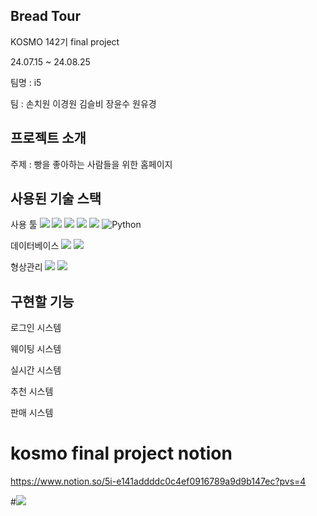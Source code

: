 ## Bread Tour

KOSMO 142기 final project

24.07.15 ~ 24.08.25

팀명   : i5

팀     : 손치원 이경원 김슬비 장윤수 원유경

## 프로젝트 소개

주제    : 빵을 좋아하는 사람들을 위한 홈페이지

## 사용된 기술 스택
사용 툴
<img src="https://img.shields.io/badge/java-007396?style=for-the-badge&logo=OpenJDK&logoColor=white"> 
<img src="https://img.shields.io/badge/Spring-6DB33F?style=for-the-badge&logo=Spring&logoColor=white"> 
<img src="https://img.shields.io/badge/Javascript-F7DF1E?style=for-the-badge&logo=javascript&logoColor=FFF"/> 
<img src="https://img.shields.io/badge/HTML5-E34F26?style=for-the-badge&logo=html5&logoColor=FFF"/>
<img src="https://img.shields.io/badge/CSS3-1572B6?style=for-the-badge&logo=css3&logoColor=FFF"/> 
![Python](https://img.shields.io/badge/python-3670A0?style=for-the-badge&logo=python&logoColor=ffdd54)

데이터베이스
<img src="https://img.shields.io/badge/oracle-F80000?style=for-the-badge&logo=oracle&logoColor=white">
<img src="https://img.shields.io/badge/MySQL-4479A1?style=for-the-badge&logo=MySQL&logoColor=white">

형상관리
<img src="https://img.shields.io/badge/github-181717?style=for-the-badge&logo=github&logoColor=white">
<img src="https://img.shields.io/badge/notion-000000?style=for-the-badge&logo=notion&logoColor=white">

## 구현할 기능

로그인 시스템

웨이팅 시스템

실시간 시스템

추천 시스템

판매 시스템


# kosmo final project notion

https://www.notion.so/5i-e141addddc0c4ef0916789a9d9b147ec?pvs=4

#<a href="https://hits.seeyoufarm.com"><img src="https://hits.seeyoufarm.com/api/count/incr/badge.svg?url=https%3A%2F%2Fgithub.com%2Fchiwonson%2Fkosmo-final-project&count_bg=%2379C83D&title_bg=%23555555&icon=&icon_color=%23E7E7E7&title=hits&edge_flat=false"/></a>            
